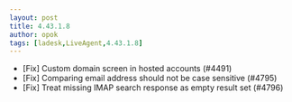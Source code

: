 ```yaml
---
layout: post
title: 4.43.1.8
author: opok
tags: [ladesk,LiveAgent,4.43.1.8]
---
```


- [Fix] Custom domain screen in hosted accounts (#4491)
- [Fix] Comparing email address should not be case sensitive (#4795)
- [Fix] Treat missing IMAP search response as empty result set (#4796)
